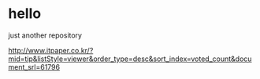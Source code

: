 # hello
just another repository

http://www.itpaper.co.kr/?mid=tip&listStyle=viewer&order_type=desc&sort_index=voted_count&document_srl=61796
